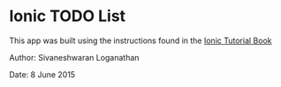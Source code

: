 Ionic TODO List
===============

This app was built using the instructions found in the [Ionic Tutorial Book](http://ionicframework.com/docs/guide/building.html)

Author: Sivaneshwaran Loganathan 

Date: 8 June 2015
